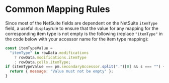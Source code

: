 # Common Mapping Rules

Since most of the NetSuite fields are dependent on the NetSuite `itemType` field, a useful `display`rule to ensure that the value for any mapping for the corresponding item type is not empty is the following (replace `"itemType"` in the code below with your accessor name for the item type mapping):

```javascript
const itemTypeValue =
  "itemType" in rowData.modifications
    ? rowData.modifications.itemType
    : rowData.cells.itemType;
if (itemTypeValue === pm.secondaryAccessor.split(".")[0] && s === "") {
  return { message: "Value must not be empty" };
}
```



